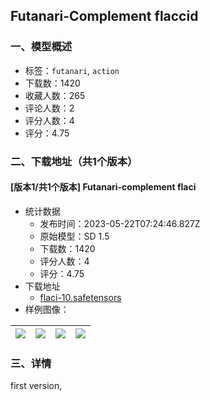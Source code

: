 ## Futanari-Complement flaccid
### 一、模型概述

- 标签：`futanari`, `action`
- 下载数：1420
- 收藏人数：265
- 评论人数：2
- 评分人数：4
- 评分：4.75

### 二、下载地址（共1个版本）

#### [版本1/共1个版本] Futanari-complement flaci

- 统计数据
  - 发布时间：2023-05-22T07:24:46.827Z
  - 原始模型：SD 1.5
  - 下载数：1420
  - 评分人数：4
  - 评分：4.75
- 下载地址
  - [flaci-10.safetensors](https://civitai.com/api/download/models/77637)
- 样例图像：

| <img src="https://image.civitai.com/xG1nkqKTMzGDvpLrqFT7WA/bdcebff7-dc4e-4fdc-98a8-f098528310c5/width=450/870298.jpeg" /> | <img src="https://image.civitai.com/xG1nkqKTMzGDvpLrqFT7WA/c65c84ed-d8e5-47e4-93ac-8a8b34cc56bf/width=450/870296.jpeg" /> | <img src="https://image.civitai.com/xG1nkqKTMzGDvpLrqFT7WA/4219d2be-8347-4725-8159-74290211f37e/width=450/870297.jpeg" /> | <img src="https://image.civitai.com/xG1nkqKTMzGDvpLrqFT7WA/b104d115-adad-4f27-a3c0-cd7b857a6fef/width=450/870299.jpeg" /> |
| ---- | ---- | ---- | ---- |


### 三、详情
<p>first version, </p>